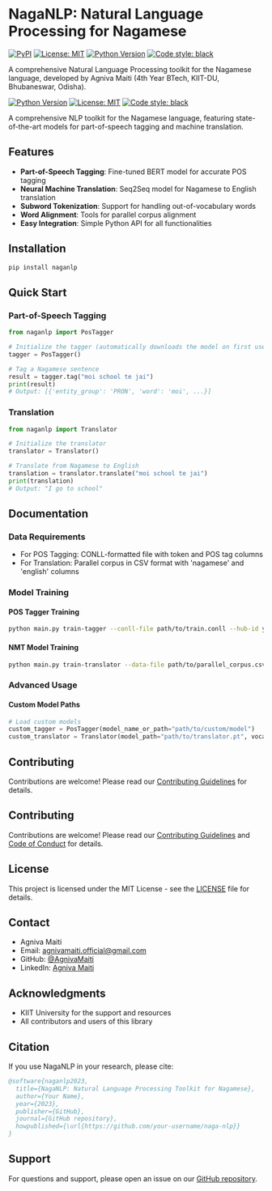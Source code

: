 # NagaNLP: Natural Language Processing for Nagamese

[![PyPI](https://img.shields.io/pypi/v/naganlp)](https://pypi.org/project/naganlp/)
[![License: MIT](https://img.shields.io/badge/License-MIT-yellow.svg)](https://opensource.org/licenses/MIT)
[![Python Version](https://img.shields.io/pypi/pyversions/naganlp)](https://pypi.org/project/naganlp/)
[![Code style: black](https://img.shields.io/badge/code%20style-black-000000.svg)](https://github.com/psf/black)

A comprehensive Natural Language Processing toolkit for the Nagamese language, developed by Agniva Maiti (4th Year BTech, KIIT-DU, Bhubaneswar, Odisha).

[![Python Version](https://img.shields.io/badge/python-3.8%2B-blue.svg)](https://www.python.org/)
[![License: MIT](https://img.shields.io/badge/License-MIT-yellow.svg)](https://opensource.org/licenses/MIT)
[![Code style: black](https://img.shields.io/badge/code%20style-black-000000.svg)](https://github.com/psf/black)

A comprehensive NLP toolkit for the Nagamese language, featuring state-of-the-art models for part-of-speech tagging and machine translation.

## Features

- **Part-of-Speech Tagging**: Fine-tuned BERT model for accurate POS tagging
- **Neural Machine Translation**: Seq2Seq model for Nagamese to English translation
- **Subword Tokenization**: Support for handling out-of-vocabulary words
- **Word Alignment**: Tools for parallel corpus alignment
- **Easy Integration**: Simple Python API for all functionalities

## Installation

```bash
pip install naganlp
```

## Quick Start

### Part-of-Speech Tagging

```python
from naganlp import PosTagger

# Initialize the tagger (automatically downloads the model on first use)
tagger = PosTagger()

# Tag a Nagamese sentence
result = tagger.tag("moi school te jai")
print(result)
# Output: [{'entity_group': 'PRON', 'word': 'moi', ...}]
```

### Translation

```python
from naganlp import Translator

# Initialize the translator
translator = Translator()

# Translate from Nagamese to English
translation = translator.translate("moi school te jai")
print(translation)
# Output: "I go to school"
```

## Documentation

### Data Requirements

- For POS Tagging: CONLL-formatted file with token and POS tag columns
- For Translation: Parallel corpus in CSV format with 'nagamese' and 'english' columns

### Model Training

#### POS Tagger Training

```bash
python main.py train-tagger --conll-file path/to/train.conll --hub-id your-username/naganlp-pos-tagger
```

#### NMT Model Training

```bash
python main.py train-translator --data-file path/to/parallel_corpus.csv --hub-id your-username/naganlp-nmt
```

### Advanced Usage

#### Custom Model Paths

```python
# Load custom models
custom_tagger = PosTagger(model_name_or_path="path/to/custom/model")
custom_translator = Translator(model_path="path/to/translator.pt", vocabs_path="path/to/vocabs.pkl")
```

## Contributing

Contributions are welcome! Please read our [Contributing Guidelines](CONTRIBUTING.md) for details.

## Contributing

Contributions are welcome! Please read our [Contributing Guidelines](CONTRIBUTING.md) and [Code of Conduct](CODE_OF_CONDUCT.md) for details.

## License

This project is licensed under the MIT License - see the [LICENSE](LICENSE) file for details.

## Contact

- Agniva Maiti
- Email: agnivamaiti.official@gmail.com
- GitHub: [@AgnivaMaiti](https://github.com/AgnivaMaiti)
- LinkedIn: [Agniva Maiti](https://linkedin.com/in/agniva-maiti)

## Acknowledgments
- KIIT University for the support and resources
- All contributors and users of this library

## Citation

If you use NagaNLP in your research, please cite:

```bibtex
@software{naganlp2023,
  title={NagaNLP: Natural Language Processing Toolkit for Nagamese},
  author={Your Name},
  year={2023},
  publisher={GitHub},
  journal={GitHub repository},
  howpublished={\url{https://github.com/your-username/naga-nlp}}
}
```

## Support

For questions and support, please open an issue on our [GitHub repository](https://github.com/your-username/naga-nlp/issues).
